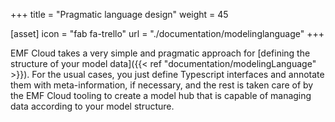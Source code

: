 +++
title = "Pragmatic language design"
weight = 45

[asset]
  icon = "fab fa-trello"
  url = "./documentation/modelinglanguage"
+++

EMF Cloud takes a very simple and pragmatic approach for [defining the structure of your model data]({{< ref "documentation/modelingLanguage" >}}). For the usual cases, you just define Typescript interfaces and annotate them with meta-information, if necessary, and the rest is taken care of by the EMF Cloud tooling to create a model hub that is capable of managing data according to your model structure.
